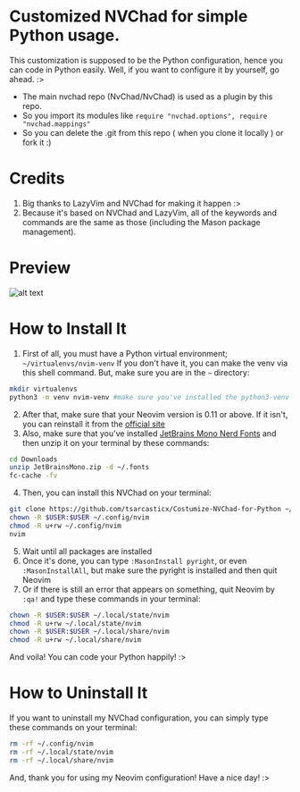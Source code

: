 # Customized NVChad for simple Python usage.

This customization is supposed to be the Python configuration, hence you can code in Python easily.
Well, if you want to configure it by yourself, go ahead. :>

- The main nvchad repo (NvChad/NvChad) is used as a plugin by this repo.
- So you import its modules like `require "nvchad.options", require "nvchad.mappings"`
- So you can delete the .git from this repo ( when you clone it locally ) or fork it :)

# Credits

1) Big thanks to LazyVim and NVChad for making it happen :>
2) Because it's based on NVChad and LazyVim, all of the keywords and commands are the same as those (including the Mason package management).

# Preview
![alt text](https://github.com/tsarcasticx/Costumize-NVChad-for-Python/blob/main/Preview.png)

# How to Install It

1) First of all, you must have a Python virtual environment; `~/virtualenvs/nvim-venv`
   If you don't have it, you can make the venv via this shell command. But, make sure you are in the `~` directory:
```sh
mkdir virtualenvs
python3 -m venv nvim-venv #make sure you've installed the python3-venv
```
2) After that, make sure that your Neovim version is 0.11 or above. If it isn't, you can reinstall it from the [official site](https://neovim.io/)
3) Also, make sure that you've installed [JetBrains Mono Nerd Fonts](https://github.com/ryanoasis/nerd-fonts/releases/download/v3.4.0/JetBrainsMono.zip) and then unzip it on your terminal by these commands:
```sh
cd Downloads
unzip JetBrainsMono.zip -d ~/.fonts
fc-cache -fv
```
4) Then, you can install this NVChad on your terminal:
```sh
git clone https://github.com/tsarcasticx/Costumize-NVChad-for-Python ~/.config/nvim
chown -R $USER:$USER ~/.config/nvim
chmod -R u+rw ~/.config/nvim
nvim
```
5) Wait until all packages are installed
6) Once it's done, you can type `:MasonInstall pyright`, or even `:MasonInstallAll`, but make sure the pyright is installed
   and then quit Neovim
7) Or if there is still an error that appears on something, quit Neovim by `:qa!` and type these commands in your terminal:
```sh
chown -R $USER:$USER ~/.local/state/nvim
chmod -R u+rw ~/.local/state/nvim
chown -R $USER:$USER ~/.local/share/nvim
chmod -R u+rw ~/.local/share/nvim
```

And voila! You can code your Python happily! :>

# How to Uninstall It

If you want to uninstall my NVChad configuration, you can simply type these commands on your terminal:
```sh
rm -rf ~/.config/nvim
rm -rf ~/.local/state/nvim
rm -rf ~/.local/share/nvim
```
And, thank you for using my Neovim configuration! Have a nice day! :>
